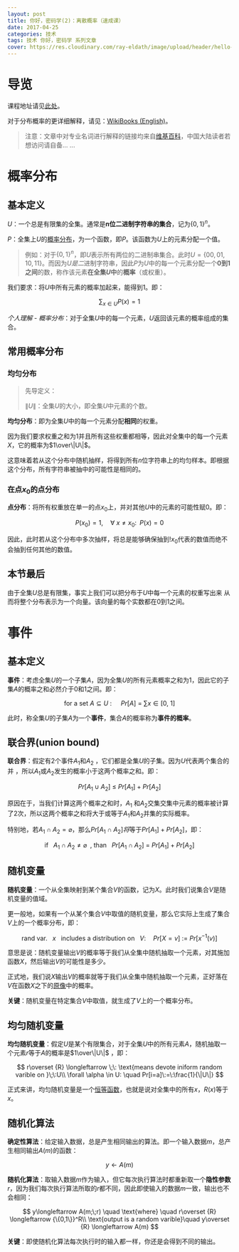 ```yaml
---
layout: post
title: 你好，密码学(2)：离散概率（速成课）
date: 2017-04-25
categories: 技术
tags: 技术 你好，密码学 系列文章
cover: https://res.cloudinary.com/ray-eldath/image/upload/header/hello-cryptography-2.png
---
```


# 导览

课程地址请见[此处](https://www.coursera.org/learn/crypto/lecture/qaEcL/discrete-probability-crash-course)。

对于分布概率的更详细解释，请见：[WikiBooks (English)](https://en.wikibooks.org/wiki/High_School_Mathematics_Extensions/Discrete_Probability)。

> 注意：文章中对专业名词进行解释的链接均来自[维基百科](https://zh.wikipedia.org/)，中国大陆读者若想访问请自备... ...

# 概率分布

## 基本定义

$U$：一个总是有限集的全集。通常是**n位二进制字符串的集合**，记为$\{0,1\}^n$。

$P$：全集上$U$的[概率分布](https://zh.wikipedia.org/zh-cn/%25E6%25A6%2582%25E7%258E%2587%25E5%2588%2586%25E5%25B8%2583)，为一个函数，即$P$。该函数为$U$上的元素分配一个值。

> 例如：对于$\{0,1\}^n$，即$U$表示所有两位的二进制串集合。此时$U=\{00, 01, 10, 11\}$。而因为$U是二$进制字符串，因此$P$为$U$中的每一个元素分配一个**0到1之间**的数，称作该元素**在全集$U$中**的**概率**（或权重）。

我们要求：将$U$中所有元素的概率加起来，能得到1。即：

$$
\sum_{x\in U} P(x)=1
$$

*个人理解 - 概率分布*：对于全集$U$中的每一个元素，$U$返回该元素的概率组成的集合。

## 常用概率分布

### 均匀分布

> 先导定义：
>
> $\|U\|$：全集$U$的大小，即全集$U$中元素的个数。

**均匀分布**：即为全集$U$中的每一个元素分配**相同**的权重。

因为我们要求权重之和为1并且所有这些权重都相等，因此对全集中的每一个元素$X$，它的概率为$1\over\|U\|$。

这意味着若从这个分布中随机抽样，将得到所有$n$位字符串上的均匀样本。即根据这个分布，所有字符串被抽中的可能性是相同的。

### 在点$x_0$的点分布

**点分布**：将所有权重放在单一的点$x_0$上，并对其他$U$中的元素的可能性赋0。即：

$$
P(x_0)=1,\quad \forall \:x\ne x_0: \;\; P(x) = 0
$$

因此，此时若从这个分布中多次抽样，将总是能够确保抽到!$x_0​$代表的数值而绝不会抽到任何其他的数值。

## 本节最后

由于全集$U$总是有限集，事实上我们可以把分布于$U$中每一个元素的权重写出来 从而将整个分布表示为一个向量。该向量的每个实数都在0到1之间。

# 事件

## 基本定义

**事件**：考虑全集$U$的一个子集$A$，因为全集$U$的所有元素概率之和为1，因此它的子集$A$的概率之和必然介于0和1之间。即：

$$
\text{for a set $A\subseteq U$ : }\quad Pr[A]\:=\:\sum x \in[0,\:1]
$$

此时，称全集$U$的子集$A$为一个**事件**，集合$A$的概率称为**事件的概率**。 

## 联合界(union bound)

**联合界**：假定有2个事件$A_1$和$A_2$ ，它们都是全集$U$的子集。因为$U$代表两个集合的并 ，所以$A_1$或$A_2$发生的概率小于这两个概率之和。即：

$$
Pr[A_1\cup A_2]\: \le \: Pr[A_1]+Pr[A_2]
$$

原因在于，当我们计算这两个概率之和时，$A_1​$ 和$A_2​$交集交集中元素的概率被计算了2次，所以这两个概率之和将大于或等于$A_1$和$A_2​$并集的实际概率。

特别地，若$A_1 \cap A_2= \varnothing$，那么$Pr[A_1 \cap A_2]将$等于$Pr[A_1]+Pr[A_2]$，即：

$$
\text{if $\;\:A_1\cap A_2 \ne \varnothing \;\:$, than }\;\:Pr[A_1\cap A_2] \:=\: Pr[A_1]+Pr[A_2]
$$


## 随机变量 

**随机变量**：一个从全集映射到某个集合$V$的函数，记为$X$。此时我们说集合$V$是随机变量的值域。

更一般地，如果有一个从某个集合$V$中取值的随机变量，那么它实际上生成了集合$V$上的一个概率分布，即：

$$
\text{rand var. $\;\:x\;\:$ includes a distribution on }\;\:V: \quad Pr[X=v]\: := \: Pr[x^{-1}(v)]
$$

意思是说：随机变量输出$V$的概率等于我们从全集中随机抽取一个元素，对其施加函数$X$，然后输出$V$的可能性是多少。

正式地，我们说$X$输出$V$的概率就等于我们从全集中随机抽取一个元素，正好落在$V$在函数$X$之下的[原像](https://zh.wikipedia.org/wiki/%25E5%2583%258F_%28%25E6%2595%25B8%25E5%25AD%25B8%29)中的概率。

**关键**：随机变量在特定集合$V$中取值，就生成了$V$上的一个概率分布。

## **均匀随机变量**

**均匀随机变量**：假定$U$是某个有限集合，对于全集$U$中的所有元素$A$，随机抽取一个元素$r$等于$A$的概率是$1\over\|U\|$ ，即：

$$
r\overset {R} \longleftarrow \;\: \text{means devote iniform random varible on }\;\:U\\
\forall \alpha \in U: \quad Pr[i=a]\:=\:\frac{1}{\|U\|}
$$

正式来讲，均匀随机变量是一个[恒等函数](https://link.zhihu.com/?target=https%3A//zh.wikipedia.org/wiki/%25E6%2581%2586%25E7%25AD%2589%25E5%2587%25BD%25E6%2595%25B8)，也就是说对全集中的所有$x$，$R(x)$等于$x$。

## 随机化算法

**确定性算法**：给定输入数据，总是产生相同输出的算法。即一个输入数据$m$，总产生相同输出$A(m)$的函数： 

$$
y\longleftarrow A(m)
$$

**随机化算法**：取输入数据$m$作为输入，但它每次执行算法时都重新取一个**隐性参数**$r$，因为我们每次执行算法所取的$r$都不同，因此即使输入的数据$m$一致，输出也不会相同： 

$$
y\longleftarrow A(m;\;r) \quad \text{where} \quad r\overset {R} \longleftarrow {\{0,1\}}^R\\
\text{output is a random varible}\quad y\overset {R} \longleftarrow A(m)
$$

**关键**：即使随机化算法每次执行时的输入都一样，你还是会得到不同的输出。

